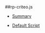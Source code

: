 ##rp-criteo.js

- [Summary](https://s3.amazonaws.com/prod.tracker2/resource/18817429/Criteo_-_Publisher_RTA_Integration_-_GPT_Tags.pdf?AWSAccessKeyId=AKIAIKWOAN6H4H3QMJ6Q&Expires=1395949046&Signature=KFOtt%2FuRtrrtIo9h3LjPJ%2BvUagA%3D)

- [Default Script](https://s3.amazonaws.com/prod.tracker2/resource/18817431/script_trulia_rta.txt?AWSAccessKeyId=AKIAIKWOAN6H4H3QMJ6Q&Expires=1395950403&Signature=6UiP9CrrOSpFaTyOZeMyOtbX4ew%3D)

